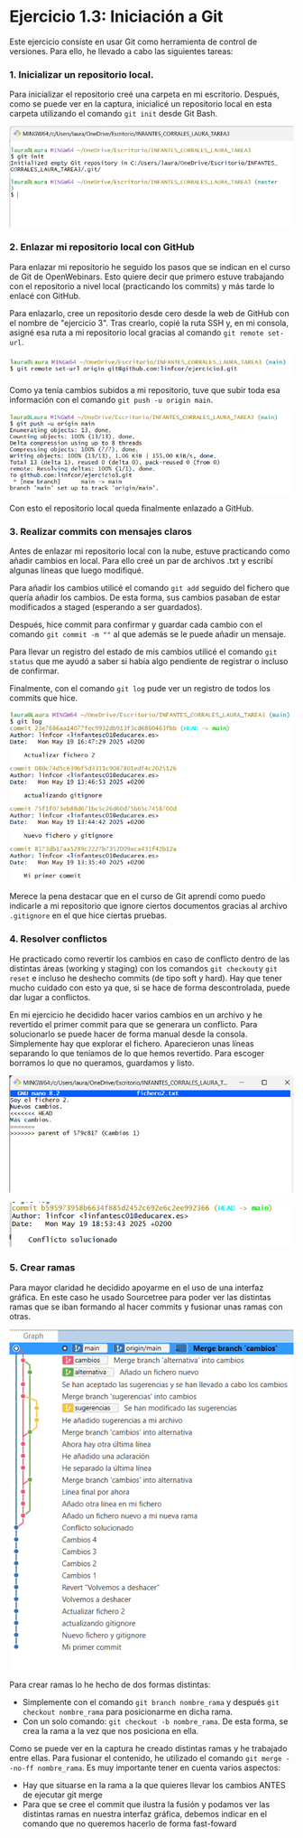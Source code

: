 # Ejercicio 1.3: Iniciación a Git

Este ejercicio consiste en usar Git como herramienta de control de versiones. Para ello, he llevado a cabo las siguientes tareas: 

### 1. Inicializar un repositorio local. 

Para inicializar el repositorio creé una carpeta en mi escritorio. Después, como se puede ver en la captura, inicialicé un repositorio local en esta carpeta utilizando el comando `git init` desde Git Bash.

![Inicialización del repositorio](img/1.png)


### 2. Enlazar mi repositorio local con GitHub
Para enlazar mi repositorio he seguido los pasos que se indican en el curso de Git de OpenWebinars. Esto quiere decir que primero estuve trabajando con el repositorio a nivel local (practicando los commits) y más tarde lo enlacé con GitHub.

Para enlazarlo, cree un repositorio desde cero desde la web de GitHub con el nombre de "ejercicio 3". Tras crearlo, copié la ruta SSH y, en mi consola, asigné esa ruta a mi repositorio local gracias al comando `git remote set-url`.

![Enlace con GitHub](/img/2.png)

Como ya tenía cambios subidos a mi repositorio, tuve que subir toda esa información con el comando `git push -u origin main`.

![Subir información del repositorio local](<img/3.png>)

Con esto el repositorio local queda finalmente enlazado a GitHub.

### 3. Realizar commits con mensajes claros

Antes de enlazar mi repositorio local con la nube, estuve practicando como añadir cambios en local. Para ello creé un par de archivos .txt y escribí algunas líneas que luego modifiqué.

Para añadir los cambios utilicé el comando `git add` seguido del fichero que quería añadir los cambios. De esta forma, sus cambios pasaban de estar modificados a staged (esperando a ser guardados). 

Después, hice commit para confirmar y guardar cada cambio con el comando `git commit -m ""` al que además se le puede añadir un mensaje.

Para llevar un registro del estado de mis cambios utilicé el comando `git status` que me ayudó a saber si había algo pendiente de registrar o incluso de confirmar.

Finalmente, con el comando `git log` pude ver un registro de todos los commits que hice.

![Git log](img/4.png)

Merece la pena destacar que en el curso de Git aprendí como puedo indicarle a mi repositorio que ignore ciertos documentos gracias al archivo `.gitignore` en el que hice ciertas pruebas. 

### 4. Resolver conflictos 

He practicado como revertir los cambios en caso de conflicto dentro de las distintas áreas (working y staging) con los comandos `git checkout`y `git reset` e incluso he deshecho commits (de tipo soft y hard). Hay que tener mucho cuidado con esto ya que, si se hace de forma descontrolada, puede dar lugar a conflictos. 

En mi ejercicio he decidido hacer varios cambios en un archivo y he revertido el primer commit para que se generara un conflicto. Para solucionarlo se puede hacer de forma manual desde la consola. Simplemente hay que explorar el fichero. Aparecieron unas líneas separando lo que teníamos de lo que hemos revertido. Para escoger borramos lo que no queramos, guardamos y listo.

![resolviendo conflictos](img/9.png)

![resolviendo conflictos](img/10.png)


### 5. Crear ramas 

Para mayor claridad he decidido apoyarme en el uso de una interfaz gráfica. En este caso he usado Sourcetree para poder ver las distintas ramas que se iban formando al hacer commits y fusionar unas ramas con otras.

![Ramas](img/11.png)

Para crear ramas lo he hecho de dos formas distintas:
* Simplemente con el comando `git branch nombre_rama` y después `git checkout nombre_rama` para posicionarme en dicha rama.
* Con un solo comando: `git checkout -b nombre_rama`. De esta forma, se crea la rama a la vez que nos posiciona en ella.

Como se puede ver en la captura he creado distintas ramas y he trabajado entre ellas. Para fusionar el contenido, he utilizado el comando `git merge --no-ff nombre_rama`. Es muy importante tener en cuenta varios aspectos:
* Hay que situarse en la rama a la que quieres llevar los cambios ANTES de ejecutar git merge
* Para que se cree el commit que ilustra la fusión y podamos ver las distintas ramas en nuestra interfaz gráfica, debemos indicar en el comando que no queremos hacerlo de forma fast-foward